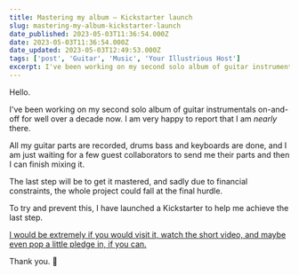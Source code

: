 ```yaml
---
title: Mastering my album – Kickstarter launch
slug: mastering-my-album-kickstarter-launch
date_published: 2023-05-03T11:36:54.000Z
date: 2023-05-03T11:36:54.000Z
date_updated: 2023-05-03T12:49:53.000Z
tags: ['post', 'Guitar', 'Music', 'Your Illustrious Host']
excerpt: I've been working on my second solo album of guitar instrumentals on-and-off for well over a decade now. I am very happy to report that I am nearly there.
---
```


Hello.

I've been working on my second solo album of guitar instrumentals on-and-off for well over a decade now. I am very happy to report that I am *nearly* there.

All my guitar parts are recorded, drums bass and keyboards are done, and I am just waiting for a few guest collaborators to send me their parts and then I can finish mixing it.

The last step will be to get it mastered, and sadly due to financial constraints, the whole project could fall at the final hurdle.

To try and prevent this, I have launched a Kickstarter to help me achieve the last step.

[I would be extremely if you would visit it, watch the short video, and maybe even pop a little pledge in, if you can.](https://www.kickstarter.com/projects/axemonkey/mastering-my-album-love-and-painkillers)

Thank you. 🙏
